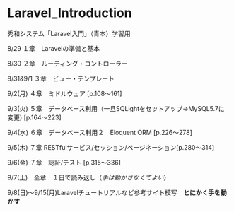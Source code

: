 # Laravel_Introduction
秀和システム「Laravel入門」（青本）学習用

8/29 １章　Laravelの準備と基本

8/30 ２章　ルーティング・コントローラー

8/31&9/1 ３章　ビュー・テンプレート

9/2(月) ４章　ミドルウェア [p.108〜161]

9/3(火) ５章　データベース利用（一旦SQLightをセットアップ→MySQL5.7に変更) [p.164〜223]

9/4(水) ６章　データベース利用２　Eloquent ORM [p.226〜278]

9/5(木) ７章 RESTfulサービス/セッション/ページネーション[p.280〜314]

9/6(金) ７章　認証/テスト [p.315〜336]

9/7(土)　全章　１日で読み返し（*手は動かさなくてよい*）

9/8(日)〜9/15(月)Laravelチュートリアルなど参考サイト模写　**とにかく手を動かす**
